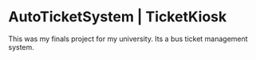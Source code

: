 <h1>AutoTicketSystem | TicketKiosk</h1>

This was my finals project for my university.
Its a bus ticket management system.
